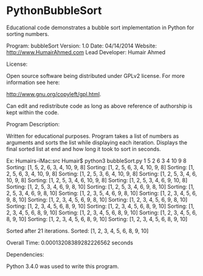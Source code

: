PythonBubbleSort
================

Educational code demonstrates a bubble sort implementation in Python for sorting numbers.


Program:         bubbleSort
Version:         1.0
Date:            04/14/2014
Website:         http://www.HumairAhmed.com
Lead Developer:  Humair Ahmed 


License:

Open source software being distributed under GPLv2 license. For more 
information see here:

http://www.gnu.org/copyleft/gpl.html. 
 
Can edit and redistribute code as long as above reference of authorship 
is kept within the code.


Program Description:

Written for educational purposes. Program takes a list of numbers as arguments
and sorts the list while displaying each iteration. Displays the final sorted list 
at end and how long it took to sort in seconds.

Ex:
Humairs-iMac:src Humair$ python3 bubbleSort.py 1 5 2 6 3 4 10 9 8
Sorting:  [1, 5, 2, 6, 3, 4, 10, 9, 8]
Sorting:  [1, 2, 5, 6, 3, 4, 10, 9, 8]
Sorting:  [1, 2, 5, 6, 3, 4, 10, 9, 8]
Sorting:  [1, 2, 5, 3, 6, 4, 10, 9, 8]
Sorting:  [1, 2, 5, 3, 4, 6, 10, 9, 8]
Sorting:  [1, 2, 5, 3, 4, 6, 10, 9, 8]
Sorting:  [1, 2, 5, 3, 4, 6, 9, 10, 8]
Sorting:  [1, 2, 5, 3, 4, 6, 9, 8, 10]
Sorting:  [1, 2, 5, 3, 4, 6, 9, 8, 10]
Sorting:  [1, 2, 5, 3, 4, 6, 9, 8, 10]
Sorting:  [1, 2, 3, 5, 4, 6, 9, 8, 10]
Sorting:  [1, 2, 3, 4, 5, 6, 9, 8, 10]
Sorting:  [1, 2, 3, 4, 5, 6, 9, 8, 10]
Sorting:  [1, 2, 3, 4, 5, 6, 9, 8, 10]
Sorting:  [1, 2, 3, 4, 5, 6, 8, 9, 10]
Sorting:  [1, 2, 3, 4, 5, 6, 8, 9, 10]
Sorting:  [1, 2, 3, 4, 5, 6, 8, 9, 10]
Sorting:  [1, 2, 3, 4, 5, 6, 8, 9, 10]
Sorting:  [1, 2, 3, 4, 5, 6, 8, 9, 10]
Sorting:  [1, 2, 3, 4, 5, 6, 8, 9, 10]
Sorting:  [1, 2, 3, 4, 5, 6, 8, 9, 10]

Sorted after 21 iterations.
Sorted:   [1, 2, 3, 4, 5, 6, 8, 9, 10]

Overall Time: 0.00013208389282226562 seconds


Dependencies:

Python 3.4.0 was used to write this program. 



